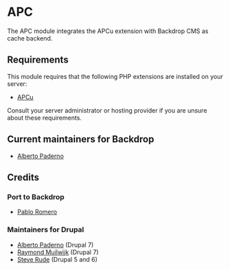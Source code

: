 # APC

The APC module integrates the APCu extension with Backdrop CMS as cache backend.


## Requirements

This module requires that the following PHP extensions are installed on your
server:

- [APCu](https://www.php.net/manual/en/book.apcu.php)

Consult your server administrator or hosting provider if you are unsure about
these requirements.


## Current maintainers for Backdrop

- [Alberto Paderno](https://github.com/avpaderno)


## Credits

### Port to Backdrop

- [Pablo Romero](https://github.com/pablo-romero)

### Maintainers for Drupal

- [Alberto Paderno](https:://www.drupal.org/u/avpaderno) (Drupal 7)
- [Raymond Muilwijk](https://www.drupal.org/u/r.muilwijk) (Drupal 7)
- [Steve Rude](https://www.drupal.org/u/slantview) (Drupal 5 and 6)
